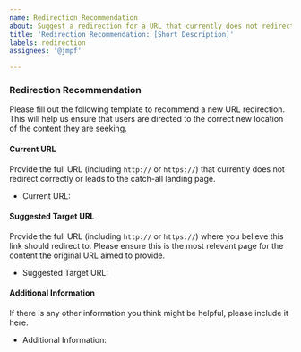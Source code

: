 ```yaml
---
name: Redirection Recommendation
about: Suggest a redirection for a URL that currently does not redirect appropriately.
title: 'Redirection Recommendation: [Short Description]'
labels: redirection
assignees: '@jmpf'

---
```


### Redirection Recommendation

Please fill out the following template to recommend a new URL redirection. This will help us ensure that users are directed to the correct new location of the content they are seeking.

#### Current URL

Provide the full URL (including `http://` or `https://`) that currently does not redirect correctly or leads to the catch-all landing page.

- Current URL: 

#### Suggested Target URL

Provide the full URL (including `http://` or `https://`) where you believe this link should redirect to. Please ensure this is the most relevant page for the content the original URL aimed to provide.

- Suggested Target URL: 

#### Additional Information

If there is any other information you think might be helpful, please include it here.

- Additional Information:
